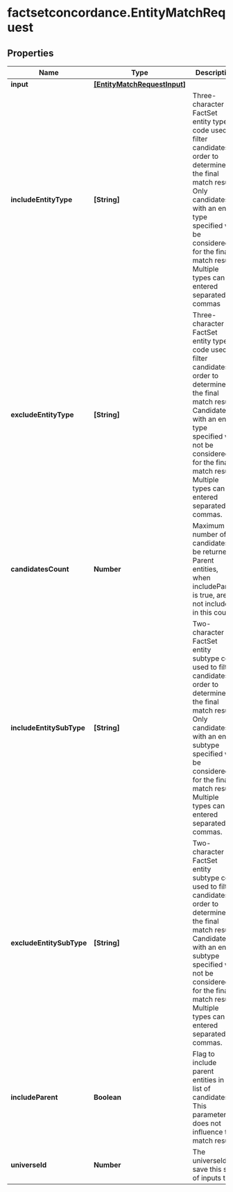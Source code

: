 # factsetconcordance.EntityMatchRequest

## Properties

Name | Type | Description | Notes
------------ | ------------- | ------------- | -------------
**input** | [**[EntityMatchRequestInput]**](EntityMatchRequestInput.md) |  | 
**includeEntityType** | **[String]** | Three-character FactSet entity type code used to filter candidates in order to determine the final match result. Only candidates with an entity type specified will be considered for the final match result. Multiple types can be entered separated by commas   |Entity Type Code|Entity Type Description|Entity Type Code|Entity Type Description|   |---|---|---|---|   |ABS|Asset-Backed|MED|Broadcast Call Sign|   |BAS|Business Association (JP)|MUC|Mutual Fd-Closed End|   |CAC|Consolidated Accounting|MUE|Mutual Fd-ETF|   |CMD|Commodity|MUT|Mutual Fd-Open End|   |COL|College/University|NPO|Non-Profit Organization|   |CUR|Currency|OPD|Operating Division|   |ESP|Emp Stk Ownership Plan|OTH|Other|   |EXT|Extinct|PEF|Pension Fund|   |FAF|Family of Fds (VC/Pvt EQ)|PRO|Real Property|   |FND|Foundation/Endowment|PUB|Public Company|   |FNS|Financing Subsidiary/SPE|PVF|Private Eq Fd/Alt Invt|   |FRX|ForEx|PVT|Private Company|   |GOV|Government|SOV|Sovereign Wealth Fund|   |HED|Hedge Fund|SUB|Subsidiary|   |HOL|Holding Company|TRU|Trust/Trustee|   |IDX|Index|UMB|Umbrella Fund|   |VEN|Venture Capital Fund|JVT|Joint Venture|  | [optional] 
**excludeEntityType** | **[String]** | Three-character FactSet entity type code used to filter candidates in order to determine the final match result. Candidates with an entity type specified will not be considered for the final match result. Multiple types can be entered separated by commas.   |Entity Type Code|Entity Type Description|Entity Type Code|Entity Type Description|   |---|---|---|---|   |ABS|Asset-Backed|MED|Broadcast Call Sign|   |BAS|Business Association (JP)|MUC|Mutual Fd-Closed End|   |CAC|Consolidated Accounting|MUE|Mutual Fd-ETF|   |CMD|Commodity|MUT|Mutual Fd-Open End|   |COL|College/University|NPO|Non-Profit Organization|   |CUR|Currency|OPD|Operating Division|   |ESP|Emp Stk Ownership Plan|OTH|Other|   |EXT|Extinct|PEF|Pension Fund|   |FAF|Family of Fds (VC/Pvt EQ)|PRO|Real Property|   |FND|Foundation/Endowment|PUB|Public Company|   |FNS|Financing Subsidiary/SPE|PVF|Private Eq Fd/Alt Invt|   |FRX|ForEx|PVT|Private Company|   |GOV|Government|SOV|Sovereign Wealth Fund|   |HED|Hedge Fund|SUB|Subsidiary|   |HOL|Holding Company|TRU|Trust/Trustee|   |IDX|Index|UMB|Umbrella Fund|   |VEN|Venture Capital Fund|JVT|Joint Venture|  | [optional] 
**candidatesCount** | **Number** | Maximum number of candidates to be returned. Parent entities, when includeParent is true, are not included in this count.  | [optional] [default to 20]
**includeEntitySubType** | **[String]** | Two-character FactSet entity subtype code used to filter candidates in order to determine the final match result. Only candidates with an entity subtype specified will be considered for the final match result. Multiple types can be entered separated by commas.   |Entity Subtype Code|Entity Subtype Description|Entity Subtype Code|Entity Subtype Description|   |---|---|---|---|   |AR|Arbitrage|IC|Investment Company|   |BM|Bank Investment Division|IN|Insurance Company|   |BR|Broker|MF|Mutual Fund Manager|   |CP|Corporate|ML|Master Ltd Part|   |CU|Custodial|MM|Market Maker|   |FF|Fund of Funds Manager|PB|Private Banking/Wealth Mgmt|   |FH|Fund of Hedge Funds Manager|PF|Pension Fund Manager|   |FO|Foundation/Endowment Manager|PP|Real Estate Manager|   |FS|Fund Distributor|RE|Research Firm|   |FU|Fund|SB|Subsidiary Branch|   |FY|Family Office|ST|Stock Borrowing/Lending|   |GV|Govt (Fed/Local/Agency)|SV|Sovereign Wealth Manager|   |HF|Hedge Fund Manager|VC|Venture Capital/Pvt Equity|   |IA|Investment Adviser|   |IB|Investment Banking|  | [optional] 
**excludeEntitySubType** | **[String]** | Two-character FactSet entity subtype code used to filter candidates in order to determine the final match result. Candidates with an entity subtype specified will not be considered for the final match result. Multiple types can be entered separated by commas.   |Entity Subtype Code|Entity Subtype Description|Entity Subtype Code|Entity Subtype Description|   |---|---|---|---|   |AR|Arbitrage|IC|Investment Company|   |BM|Bank Investment Division|IN|Insurance Company|   |BR|Broker|MF|Mutual Fund Manager|   |CP|Corporate|ML|Master Ltd Part|   |CU|Custodial|MM|Market Maker|   |FF|Fund of Funds Manager|PB|Private Banking/Wealth Mgmt|   |FH|Fund of Hedge Funds Manager|PF|Pension Fund Manager|   |FO|Foundation/Endowment Manager|PP|Real Estate Manager|   |FS|Fund Distributor|RE|Research Firm|   |FU|Fund|SB|Subsidiary Branch|   |FY|Family Office|ST|Stock Borrowing/Lending|   |GV|Govt (Fed/Local/Agency)|SV|Sovereign Wealth Manager|   |HF|Hedge Fund Manager|VC|Venture Capital/Pvt Equity|   |IA|Investment Adviser|   |IB|Investment Banking|  | [optional] 
**includeParent** | **Boolean** | Flag to include parent entities in the list of candidates. This parameter does not influence the match result.  | [optional] [default to false]
**universeId** | **Number** | The universeId to save this set of inputs to  | [optional] 


